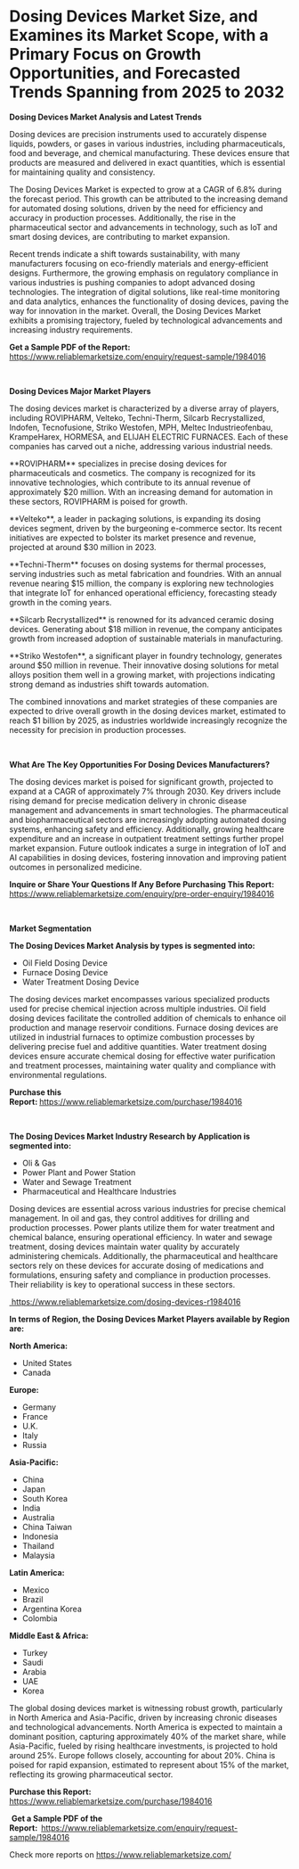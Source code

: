 <p><h1>Dosing Devices Market Size, and Examines its Market Scope, with a Primary Focus on Growth Opportunities, and Forecasted Trends Spanning from 2025 to 2032</h1></p><p><strong>Dosing Devices Market Analysis and Latest Trends</strong></p>
<p><p>Dosing devices are precision instruments used to accurately dispense liquids, powders, or gases in various industries, including pharmaceuticals, food and beverage, and chemical manufacturing. These devices ensure that products are measured and delivered in exact quantities, which is essential for maintaining quality and consistency.</p><p>The Dosing Devices Market is expected to grow at a CAGR of 6.8% during the forecast period. This growth can be attributed to the increasing demand for automated dosing solutions, driven by the need for efficiency and accuracy in production processes. Additionally, the rise in the pharmaceutical sector and advancements in technology, such as IoT and smart dosing devices, are contributing to market expansion.</p><p>Recent trends indicate a shift towards sustainability, with many manufacturers focusing on eco-friendly materials and energy-efficient designs. Furthermore, the growing emphasis on regulatory compliance in various industries is pushing companies to adopt advanced dosing technologies. The integration of digital solutions, like real-time monitoring and data analytics, enhances the functionality of dosing devices, paving the way for innovation in the market. Overall, the Dosing Devices Market exhibits a promising trajectory, fueled by technological advancements and increasing industry requirements.</p></p>
<p><strong>Get a Sample PDF of the Report:&nbsp;</strong> <a href="https://www.reliablemarketsize.com/enquiry/request-sample/1984016?utm_campaign=2475&utm_medium=2&utm_source=Github&utm_content=ia&utm_term=08042025&utm_id=dosing-devices">https://www.reliablemarketsize.com/enquiry/request-sample/1984016</a></p>
<p>&nbsp;</p>
<p><strong>Dosing Devices Major Market Players</strong></p>
<p><p>The dosing devices market is characterized by a diverse array of players, including ROVIPHARM, Velteko, Techni-Therm, Silcarb Recrystallized, Indofen, Tecnofusione, Striko Westofen, MPH, Meltec Industrieofenbau, KrampeHarex, HORMESA, and ELIJAH ELECTRIC FURNACES. Each of these companies has carved out a niche, addressing various industrial needs.</p><p>**ROVIPHARM** specializes in precise dosing devices for pharmaceuticals and cosmetics. The company is recognized for its innovative technologies, which contribute to its annual revenue of approximately $20 million. With an increasing demand for automation in these sectors, ROVIPHARM is poised for growth.</p><p>**Velteko**, a leader in packaging solutions, is expanding its dosing devices segment, driven by the burgeoning e-commerce sector. Its recent initiatives are expected to bolster its market presence and revenue, projected at around $30 million in 2023.</p><p>**Techni-Therm** focuses on dosing systems for thermal processes, serving industries such as metal fabrication and foundries. With an annual revenue nearing $15 million, the company is exploring new technologies that integrate IoT for enhanced operational efficiency, forecasting steady growth in the coming years.</p><p>**Silcarb Recrystallized** is renowned for its advanced ceramic dosing devices. Generating about $18 million in revenue, the company anticipates growth from increased adoption of sustainable materials in manufacturing.</p><p>**Striko Westofen**, a significant player in foundry technology, generates around $50 million in revenue. Their innovative dosing solutions for metal alloys position them well in a growing market, with projections indicating strong demand as industries shift towards automation.</p><p>The combined innovations and market strategies of these companies are expected to drive overall growth in the dosing devices market, estimated to reach $1 billion by 2025, as industries worldwide increasingly recognize the necessity for precision in production processes.</p></p>
<p>&nbsp;</p>
<p><strong>What Are The Key Opportunities For Dosing Devices Manufacturers?</strong></p>
<p><p>The dosing devices market is poised for significant growth, projected to expand at a CAGR of approximately 7% through 2030. Key drivers include rising demand for precise medication delivery in chronic disease management and advancements in smart technologies. The pharmaceutical and biopharmaceutical sectors are increasingly adopting automated dosing systems, enhancing safety and efficiency. Additionally, growing healthcare expenditure and an increase in outpatient treatment settings further propel market expansion. Future outlook indicates a surge in integration of IoT and AI capabilities in dosing devices, fostering innovation and improving patient outcomes in personalized medicine.</p></p>
<p><strong>Inquire or Share Your Questions If Any Before Purchasing This Report:</strong> <a href="https://www.reliablemarketsize.com/enquiry/pre-order-enquiry/1984016?utm_campaign=2475&utm_medium=2&utm_source=Github&utm_content=ia&utm_term=08042025&utm_id=dosing-devices">https://www.reliablemarketsize.com/enquiry/pre-order-enquiry/1984016</a></p>
<p>&nbsp;</p>
<p><strong>Market Segmentation</strong></p>
<p><strong>The Dosing Devices Market Analysis by types is segmented into:</strong></p>
<p><ul><li>Oil Field Dosing Device</li><li>Furnace Dosing Device</li><li>Water Treatment Dosing Device</li></ul></p>
<p><p>The dosing devices market encompasses various specialized products used for precise chemical injection across multiple industries. Oil field dosing devices facilitate the controlled addition of chemicals to enhance oil production and manage reservoir conditions. Furnace dosing devices are utilized in industrial furnaces to optimize combustion processes by delivering precise fuel and additive quantities. Water treatment dosing devices ensure accurate chemical dosing for effective water purification and treatment processes, maintaining water quality and compliance with environmental regulations.</p></p>
<p><strong>Purchase this Report:&nbsp;</strong><a href="https://www.reliablemarketsize.com/purchase/1984016?utm_campaign=2475&utm_medium=2&utm_source=Github&utm_content=ia&utm_term=08042025&utm_id=dosing-devices">https://www.reliablemarketsize.com/purchase/1984016</a></p>
<p>&nbsp;</p>
<p><strong>The Dosing Devices Market Industry Research by Application is segmented into:</strong></p>
<p><ul><li>Oli & Gas</li><li>Power Plant and Power Station</li><li>Water and Sewage Treatment</li><li>Pharmaceutical and Healthcare Industries</li></ul></p>
<p><p>Dosing devices are essential across various industries for precise chemical management. In oil and gas, they control additives for drilling and production processes. Power plants utilize them for water treatment and chemical balance, ensuring operational efficiency. In water and sewage treatment, dosing devices maintain water quality by accurately administering chemicals. Additionally, the pharmaceutical and healthcare sectors rely on these devices for accurate dosing of medications and formulations, ensuring safety and compliance in production processes. Their reliability is key to operational success in these sectors.</p></p>
<p><a href="https://www.reliablemarketsize.com/dosing-devices-r1984016?utm_campaign=2475&utm_medium=2&utm_source=Github&utm_content=ia&utm_term=08042025&utm_id=dosing-devices">&nbsp;https://www.reliablemarketsize.com/dosing-devices-r1984016</a></p>
<p><strong>In terms of Region, the Dosing Devices Market Players available by Region are:</strong></p>
<p>
    <p> <strong> North America: </strong>
        <ul>
            <li>United States</li>
            <li>Canada</li>
        </ul>
        </p> 
    <p> <strong> Europe: </strong>
        <ul>
            <li>Germany</li>
            <li>France</li>
            <li>U.K.</li>
            <li>Italy</li>
            <li>Russia</li>
        </ul>
        </p> 
    <p> <strong> Asia-Pacific: </strong>
        <ul>
            <li>China</li>
            <li>Japan</li>
            <li>South Korea</li>
            <li>India</li>
            <li>Australia</li>
            <li>China Taiwan</li>
            <li>Indonesia</li>
            <li>Thailand</li>
            <li>Malaysia</li>
        </ul>
        </p> 
    <p> <strong> Latin America: </strong>
        <ul>
            <li>Mexico</li>
            <li>Brazil</li>
            <li>Argentina Korea</li>
            <li>Colombia</li>
        </ul>
        </p> 
    <p> <strong> Middle East & Africa: </strong>
        <ul>
            <li>Turkey</li>
            <li>Saudi</li>
            <li>Arabia</li>
            <li>UAE</li>
            <li>Korea</li>
        </ul>
    </p>
    </p>
<p><p>The global dosing devices market is witnessing robust growth, particularly in North America and Asia-Pacific, driven by increasing chronic diseases and technological advancements. North America is expected to maintain a dominant position, capturing approximately 40% of the market share, while Asia-Pacific, fueled by rising healthcare investments, is projected to hold around 25%. Europe follows closely, accounting for about 20%. China is poised for rapid expansion, estimated to represent about 15% of the market, reflecting its growing pharmaceutical sector.</p></p>
<p><strong>Purchase this Report: </strong><a href="https://www.reliablemarketsize.com/purchase/1984016?utm_campaign=2475&utm_medium=2&utm_source=Github&utm_content=ia&utm_term=08042025&utm_id=dosing-devices">https://www.reliablemarketsize.com/purchase/1984016</a></p>
<p>&nbsp;<strong>Get a Sample PDF of the Report:&nbsp;&nbsp;</strong><a href="https://www.reliablemarketsize.com/enquiry/request-sample/1984016?utm_campaign=2475&utm_medium=2&utm_source=Github&utm_content=ia&utm_term=08042025&utm_id=dosing-devices">https://www.reliablemarketsize.com/enquiry/request-sample/1984016</a></p>
<p><strong></strong></p>
<p>Check more reports on <a href="https://www.reliablemarketsize.com/?utm_campaign=2475&utm_medium=2&utm_source=Github&utm_content=ia&utm_term=08042025&utm_id=dosing-devices">https://www.reliablemarketsize.com/</a></p>